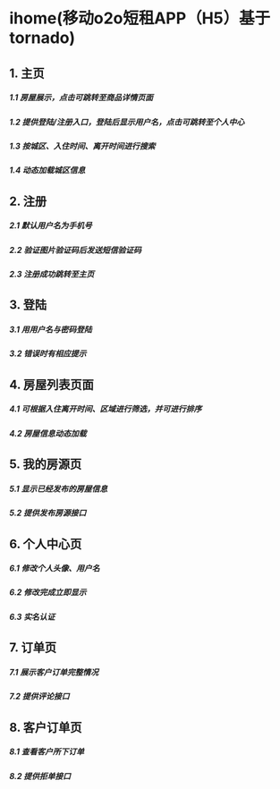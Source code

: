 # ihome(移动o2o短租APP（H5）基于tornado)<br>
## 1. 主页
##### 1.1 房屋展示，点击可跳转至商品详情页面<br>
##### 1.2 提供登陆/注册入口，登陆后显示用户名，点击可跳转至个人中心<br>
##### 1.3 按城区、入住时间、离开时间进行搜索<br>
##### 1.4 动态加载城区信息<br>

## 2. 注册
##### 2.1 默认用户名为手机号<br>
##### 2.2 验证图片验证码后发送短信验证码<br>
##### 2.3 注册成功跳转至主页<br>

## 3. 登陆
##### 3.1 用用户名与密码登陆<br>
##### 3.2 错误时有相应提示<br>

## 4. 房屋列表页面
##### 4.1 可根据入住离开时间、区域进行筛选，并可进行排序<br>
##### 4.2 房屋信息动态加载<br>

## 5. 我的房源页
##### 5.1 显示已经发布的房屋信息<br>
##### 5.2 提供发布房源接口<br>

## 6. 个人中心页
##### 6.1 修改个人头像、用户名<br>
##### 6.2 修改完成立即显示<br>
##### 6.3 实名认证<br>

## 7. 订单页
##### 7.1 展示客户订单完整情况<br>
##### 7.2 提供评论接口<br>

## 8. 客户订单页
##### 8.1 查看客户所下订单<br>
##### 8.2 提供拒单接口<br>
